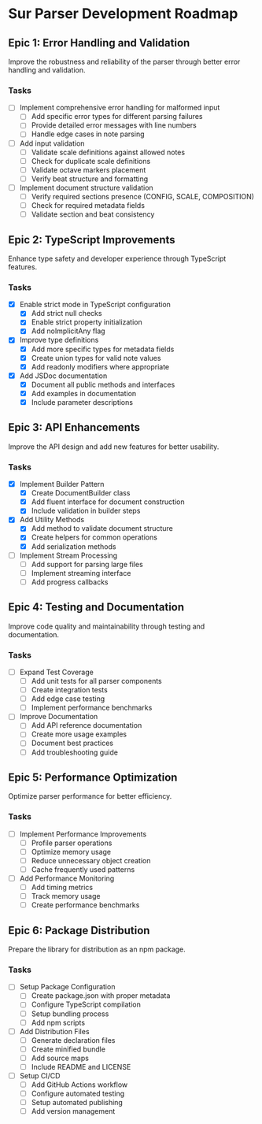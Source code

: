 # Sur Parser Development Roadmap

## Epic 1: Error Handling and Validation
Improve the robustness and reliability of the parser through better error handling and validation.

### Tasks
- [ ] Implement comprehensive error handling for malformed input
  - [ ] Add specific error types for different parsing failures
  - [ ] Provide detailed error messages with line numbers
  - [ ] Handle edge cases in note parsing

- [ ] Add input validation
  - [ ] Validate scale definitions against allowed notes
  - [ ] Check for duplicate scale definitions
  - [ ] Validate octave markers placement
  - [ ] Verify beat structure and formatting

- [ ] Implement document structure validation
  - [ ] Verify required sections presence (CONFIG, SCALE, COMPOSITION)
  - [ ] Check for required metadata fields
  - [ ] Validate section and beat consistency

## Epic 2: TypeScript Improvements
Enhance type safety and developer experience through TypeScript features.

### Tasks
- [x] Enable strict mode in TypeScript configuration
  - [x] Add strict null checks
  - [x] Enable strict property initialization
  - [x] Add noImplicitAny flag

- [x] Improve type definitions
  - [x] Add more specific types for metadata fields
  - [x] Create union types for valid note values
  - [x] Add readonly modifiers where appropriate

- [x] Add JSDoc documentation
  - [x] Document all public methods and interfaces
  - [x] Add examples in documentation
  - [x] Include parameter descriptions

## Epic 3: API Enhancements
Improve the API design and add new features for better usability.

### Tasks
- [x] Implement Builder Pattern
  - [x] Create DocumentBuilder class
  - [x] Add fluent interface for document construction
  - [x] Include validation in builder steps

- [x] Add Utility Methods
  - [x] Add method to validate document structure
  - [x] Create helpers for common operations
  - [x] Add serialization methods

- [ ] Implement Stream Processing
  - [ ] Add support for parsing large files
  - [ ] Implement streaming interface
  - [ ] Add progress callbacks

## Epic 4: Testing and Documentation
Improve code quality and maintainability through testing and documentation.

### Tasks
- [ ] Expand Test Coverage
  - [ ] Add unit tests for all parser components
  - [ ] Create integration tests
  - [ ] Add edge case testing
  - [ ] Implement performance benchmarks

- [ ] Improve Documentation
  - [ ] Add API reference documentation
  - [ ] Create more usage examples
  - [ ] Document best practices
  - [ ] Add troubleshooting guide

## Epic 5: Performance Optimization
Optimize parser performance for better efficiency.

### Tasks
- [ ] Implement Performance Improvements
  - [ ] Profile parser operations
  - [ ] Optimize memory usage
  - [ ] Reduce unnecessary object creation
  - [ ] Cache frequently used patterns

- [ ] Add Performance Monitoring
  - [ ] Add timing metrics
  - [ ] Track memory usage
  - [ ] Create performance benchmarks

## Epic 6: Package Distribution
Prepare the library for distribution as an npm package.

### Tasks
- [ ] Setup Package Configuration
  - [ ] Create package.json with proper metadata
  - [ ] Configure TypeScript compilation
  - [ ] Setup bundling process
  - [ ] Add npm scripts

- [ ] Add Distribution Files
  - [ ] Generate declaration files
  - [ ] Create minified bundle
  - [ ] Add source maps
  - [ ] Include README and LICENSE

- [ ] Setup CI/CD
  - [ ] Add GitHub Actions workflow
  - [ ] Configure automated testing
  - [ ] Setup automated publishing
  - [ ] Add version management
